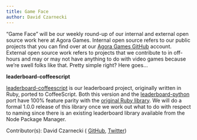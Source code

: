 ```yaml
---
title: Game Face
author: David Czarnecki
---
```

“Game Face” will be our weekly round-up of our internal and external open source work here at Agora Games. Internal open source refers to our public projects that you can find over at our [Agora Games GitHub](https://github.com/agoragames/) account. External open source work refers to projects that we contribute to in off-hours and may or may not have anything to do with video games because we’re swell folks like that. Pretty simple right? Here goes…

 **leaderboard-coffeescript**

 [leaderboard-coffeescript](https://github.com/agoragames/leaderboard-coffeescript) is our leaderboard project, originally written in Ruby, ported to CoffeeScript. Both this version and the [leaderboard-python](https://github.com/agoragames/leaderboard-python) port have 100% feature parity with the [original Ruby library](https://github.com/agoragames/leaderboard). We will do a formal 1.0.0 release of this library once we work out what to do with respect to naming since there is an existing leaderboard library available from the Node Package Manager.

 Contributor(s): David Czarnecki ( [GitHub](https://github.com/czarneckid/), [Twitter](https://twitter.com/czarneckid))

  
